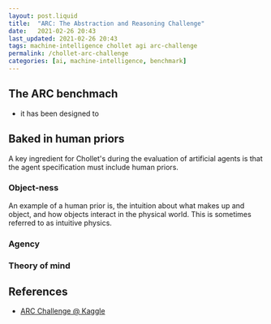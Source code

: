 ```yaml
---
layout: post.liquid
title:  "ARC: The Abstraction and Reasoning Challenge"
date:   2021-02-26 20:43
last_updated: 2021-02-26 20:43
tags: machine-intelligence chollet agi arc-challenge
permalink: /chollet-arc-challenge
categories: [ai, machine-intelligence, benchmark]
---
```


## The ARC benchmach

- it has been designed to


## Baked in human priors

A key ingredient for Chollet's during the evaluation of artificial agents is that the
agent specification must include human priors.

### Object-ness

An example of a human prior is, the intuition about what makes up and object,
and how objects interact in the physical world. This is sometimes referred to as
intuitive physics.

### Agency


### Theory of mind

## References

- [ARC Challenge @ Kaggle](https://www.kaggle.com/c/abstraction-and-reasoning-challenge)
